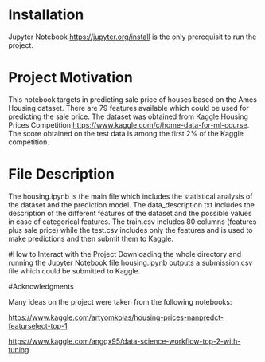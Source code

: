 # Installation
Jupyter Notebook https://jupyter.org/install is the only prerequisit to run the project.

# Project Motivation
This notebook targets in predicting sale price of houses based on the Ames Housing dataset. There are 79 features available which could be used for predicting
the sale price. The dataset was obtained from Kaggle Housing Prices Competition https://www.kaggle.com/c/home-data-for-ml-course. The score obtained on the test data is among the first 2% of the Kaggle competition.

# File Description
The housing.ipynb is the main file which includes the statistical analysis of the dataset and the prediction model. The data_description.txt includes the description of the different features of the dataset and the possible values in case of categorical features. The train.csv includes 80 columns (features plus sale price) while the test.csv includes only the features and is used to make predictions and then submit them to Kaggle.

#How to Interact with the Project
Downloading the whole directory and running the Jupyter Notebook file housing.ipynb outputs a submission.csv file which could be submitted to Kaggle.

#Acknowledgments

Many ideas on the project were taken from the following notebooks:

https://www.kaggle.com/artyomkolas/housing-prices-nanpredct-featurselect-top-1

https://www.kaggle.com/angqx95/data-science-workflow-top-2-with-tuning

